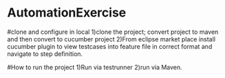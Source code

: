 # AutomationExercise
#clone and configure in local
1)clone the project; convert project to maven and then convert to cucumber project
2)From eclipse market place install cucumber plugin to view testcases into feature file in correct format and navigate to step definition.

#How to run the project
1)Run via testrunner
2)run via Maven.